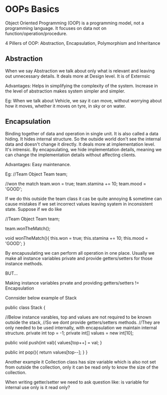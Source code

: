 # OOPs Basics

Object Oriented Programming (OOP) is a programming model, not a programming language.
It focuses on data not on function/operation/procedure.

4 Pillers of OOP: Abstraction, Encapsulation, Polymorphism and Inheritance

## Abstraction
When we say Abstraction we talk about only what is relevant and leaving out unnecessary details.
It deals more at Design level.
It is of Externsic

Advantages:
Helps in simplifying the complexity of the system.
Increase in the level of abstraction makes system simpler and simpler.

Eg: When we talk about Vehicle, we say it can move, without worrying about how it moves, whether it moves on tyre, in sky or on water.

## Encapsulation
Binding together of data and operation in single unit.
It is also called a data hiding.
It hides internal structure. So the outside world don't see the internal data and doesn't change it directly. 
It deals more at implementation level.
It's intrensic.
By encapsulating, we hide implementation details, meaning we can change the implementation details without affecting clients.

Advantages:
Easy maintenance.

Eg:
//Team Object
Team team;

//won the match
team.won = true;
team.stamina += 10;
team.mood = 'GOOD';

If we do this outside the team class it cas be quite annoying & sometime can cause mistakes if we set incorrect values leaving syatem in inconsistent state. Suppose if we do like

//Team Object
Team team;

team.wonTheMatch();

void wonTheMatch(){
  this.won = true;
  this.stamina += 10;
  this.mood = 'GOOD';
}

By encapusulating we can perform all operation in one place. 
Usually we make all instance variables private and provide getters/setters for those instance methods.

BUT...

Making instance variables prvate and providing getters/setters != Encapsulation

Connsider below example of Stack

public class Stack {

  //Below instance varables, top and values are not required to be known outside the stack, 
  //So we dont provide getters/setters methods.
  //They are only needed to be used internally, with encapsulation we maintain internal structure.
  private int top = -1;
  private int[] values = new int[10];
  
  public void push(int val){
    values[top++] = val;
  }
  
  public int pop(){
    return values[top--];
  }
}

Another example it Collection class has size variable which is also not set from outside the collection, only it can be read only to know the size of the collection.

When writing getter/setter we need to ask question like:
  is variable for internal use only
  is it read only?
  
